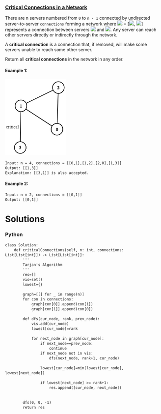 ### [Critical Connections in a Network](https://leetcode.com/problems/critical-connections-in-a-network/) <br>

There are n servers numbered from `0` to `n - 1` connected by undirected server-to-server `connections` forming a network where <img src="https://render.githubusercontent.com/render/math?math=connections[i]"> = [<img src="https://render.githubusercontent.com/render/math?math=a_i">, <img src="https://render.githubusercontent.com/render/math?math=b_i">] represents a connection between servers <img src="https://render.githubusercontent.com/render/math?math=a_i"> and <img src="https://render.githubusercontent.com/render/math?math=b_i">. Any server can reach other servers directly or indirectly through the network.

A **critical connection** is a connection that, if removed, will make some servers unable to reach some other server.

Return all **critical connections** in the network in any order.



#### Example 1:
<img src="../../../../../images/1192-1.png">

```
Input: n = 4, connections = [[0,1],[1,2],[2,0],[1,3]]
Output: [[1,3]]
Explanation: [[3,1]] is also accepted.

```

#### Example 2:

```
Input: n = 2, connections = [[0,1]]
Output: [[0,1]]

```

# Solutions

### Python
```
class Solution:
    def criticalConnections(self, n: int, connections: List[List[int]]) -> List[List[int]]:
        '''
        Tarjan's Algorithm
        '''
        res=[]
        vis=set()
        lowest={}
        
        graph=[[] for _ in range(n)]
        for con in connections:
            graph[con[0]].append(con[1])
            graph[con[1]].append(con[0])
            
        def dfs(cur_node, rank, prev_node):
            vis.add(cur_node)
            lowest[cur_node]=rank
            
            for next_node in graph[cur_node]:
                if next_node==prev_node:
                    continue
                if next_node not in vis:
                    dfs(next_node, rank+1, cur_node)
                    
                lowest[cur_node]=min(lowest[cur_node], lowest[next_node])
                
                if lowest[next_node] >= rank+1:
                    res.append([cur_node, next_node])
                
        
        dfs(0, 0, -1)
        return res

```
